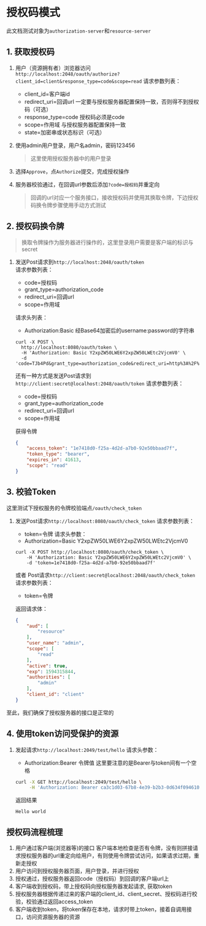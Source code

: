 # 授权码模式
此文档测试对象为`authorization-server`和`resource-server`
## 1. 获取授权码
1. 用户（资源拥有者）浏览器访问  
`http://localhost:2048/oauth/authorize?client_id=client&response_type=code&scope=read`
    请求参数列表：
    - client_id=客户端id
    - redirect_uri=回调url 一定要与授权服务器配置保持一致，否则得不到授权码（可选）
    - response_type=code 授权码必须是code
    - scope=作用域 与授权服务器配置保持一致
    - state=加密串或状态标识（可选）
    
2. 使用admin用户登录，用户名admin，密码123456 
    > 这里使用授权服务器中的用户登录

3. 选择`Approve`，点`Authorize`提交，完成授权操作 
4. 服务器校验通过，在回调url参数后添加`?code=授权码`并重定向
    > 回调的url对应一个服务接口，接收授权码并使用其换取令牌，下边授权码换令牌步骤使用手动方式测试

## 2. 授权码换令牌
> 换取令牌操作为服务器进行操作的，这里登录用户需要是客户端的标识与secret

1. 发送Post请求到`http://localhost:2048/oauth/token`  
    请求参数列表：
    - code=授权码
    - grant_type=authorization_code
    - redirect_uri=回调url
    - scope=作用域
    
    请求头列表：
    - Authorization:Basic 经Base64加密后的username:password的字符串

    ```
    curl -X POST \
      http://localhost:8080/oauth/token \
      -H 'Authorization: Basic Y2xpZW50LWE6Y2xpZW50LWEtc2VjcmV0' \
      -d 'code=TJb4Pd&grant_type=authorization_code&redirect_uri=http%3A%2F%2Flocalhost%3A9001%2Fcallback&scope=read_user_info'
    ```
    还有一种方式是发送Post请求到 `http://client:secret@localhost:2048/oauth/token`
    请求参数列表：
    - code=授权码
    - grant_type=authorization_code
    - redirect_uri=回调url
    - scope=作用域
    
    获得令牌
    ```json
    {
        "access_token": "1e7418d0-f25a-4d2d-a7b0-92e50bbaad7f",
        "token_type": "bearer",
        "expires_in": 41613,
        "scope": "read"
    }
    ```

## 3. 校验Token

这里测试下授权服务的令牌校验端点`/oauth/check_token`
1. 发送Post请求`http://localhost:8080/oauth/check_token`
    请求参数列表：
    - token=令牌
    请求头参数：
    - Authorization=Basic Y2xpZW50LWE6Y2xpZW50LWEtc2VjcmV0
    
    ```
    curl -X POST http://localhost:8080/oauth/check_token \
        -H 'Authorization: Basic Y2xpZW50LWE6Y2xpZW50LWEtc2VjcmV0' \
        -d 'token=1e7418d0-f25a-4d2d-a7b0-92e50bbaad7f'
    ```
    或者
    Post请求`http://client:secret@localhost:2048/oauth/check_token`
     请求参数列表：
    - token=令牌
    
    返回请求体：
    ```json
    {
        "aud": [
            "resource"
        ],
        "user_name": "admin",
        "scope": [
            "read"
        ],
        "active": true,
        "exp": 1594315844,
        "authorities": [
            "admin"
        ],
        "client_id": "client"
    }
    ```
至此，我们确保了授权服务器的接口是正常的

## 4. 使用token访问受保护的资源
1. 发起请求`http://localhost:2049/test/hello`
    请求头参数：
    - Authorization:Bearer 令牌值  这里要注意的是Bearer与token间有一个空格

    ```bash
    curl -X GET http://localhost:2049/test/hello \
         -H 'Authorization: Bearer ca3c1d03-67b8-4e39-b2b3-0d634f094610'
    ```

    返回结果
    ```
    Hello world
    ```

## 授权码流程梳理
1. 用户通过客户端(浏览器等)的接口 客户端本地检查是否有令牌，没有则拼接请求授权服务器的url重定向给用户，有则使用令牌尝试访问，如果请求过期，重新走授权
2. 用户访问到授权服务器页面，用户登录，并进行授权
3. 授权通过，授权服务器返回code（授权码）到回调的客户端url上
4. 客户端收到授权码，带上授权码向授权服务器发起请求, 获取token
4. 授权服务器根据传递过来的客户端的client_id、client_secret、授权码进行校验，校验通过返回access_token
5. 客户端收到token，将token保存在本地，请求时带上token，接着自调用接口，访问资源服务器的资源